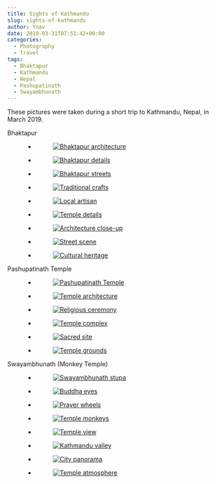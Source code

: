 ```yaml
---
title: Sights of Kathmandu
slug: sights-of-kathmandu
author: Yoav
date: 2019-03-31T07:51:42+00:00
categories:
  - Photography
  - Travel
tags:
  - Bhaktapur
  - Kathmandu
  - Nepal
  - Pashupatinath
  - Swayambhunath
---
```


These pictures were taken during a short trip to Kathmandu, Nepal, in March 2019.

<div class="wp-block-cover has-background-dim-20 has-background-dim alignfull is-layout-flow wp-block-cover-is-layout-flow" style="background-image:url('images/img_1724.jpg');">
  <p class="wp-block-cover-text">
    Bhaktapur
  </p>
</div>

<figure class="wp-block-gallery columns-3 is-cropped">
  <ul class="blocks-gallery-grid">
    <li class="blocks-gallery-item">
      <figure><a href="images/img_1748.jpg"><img src="images/img_1748.jpg" alt="Bhaktapur architecture" /></a></figure>
    </li>
    <li class="blocks-gallery-item">
      <figure><a href="images/img_1754.jpg"><img src="images/img_1754.jpg" alt="Bhaktapur details" /></a></figure>
    </li>
    <li class="blocks-gallery-item">
      <figure><a href="images/img_1749.jpg"><img src="images/img_1749.jpg" alt="Bhaktapur streets" /></a></figure>
    </li>
    <li class="blocks-gallery-item">
      <figure><a href="images/img_1734.jpg"><img src="images/img_1734.jpg" alt="Traditional crafts" /></a></figure>
    </li>
    <li class="blocks-gallery-item">
      <figure><a href="images/img_1744.jpg"><img src="images/img_1744.jpg" alt="Local artisan" /></a></figure>
    </li>
    <li class="blocks-gallery-item">
      <figure><a href="images/img_1739.jpg"><img src="images/img_1739.jpg" alt="Temple details" /></a></figure>
    </li>
    <li class="blocks-gallery-item">
      <figure><a href="images/img_1732.jpg"><img src="images/img_1732.jpg" alt="Architecture close-up" /></a></figure>
    </li>
    <li class="blocks-gallery-item">
      <figure><a href="images/img_1728.jpg"><img src="images/img_1728.jpg" alt="Street scene" /></a></figure>
    </li>
    <li class="blocks-gallery-item">
      <figure><a href="images/img_1708.jpg"><img src="images/img_1708.jpg" alt="Cultural heritage" /></a></figure>
    </li>
  </ul>
</figure>

<div class="wp-block-cover has-background-dim alignfull is-layout-flow wp-block-cover-is-layout-flow" style="background-image:url('images/img_1795-pano.jpg');">
  <p class="wp-block-cover-text">
    Pashupatinath Temple
  </p>
</div>

<figure class="wp-block-gallery columns-3 is-cropped">
  <ul class="blocks-gallery-grid">
    <li class="blocks-gallery-item">
      <figure><a href="images/img_1767.jpg"><img src="images/img_1767.jpg" alt="Pashupatinath Temple" /></a></figure>
    </li>
    <li class="blocks-gallery-item">
      <figure><a href="images/img_1771.jpg"><img src="images/img_1771.jpg" alt="Temple architecture" /></a></figure>
    </li>
    <li class="blocks-gallery-item">
      <figure><a href="images/img_1773.jpg"><img src="images/img_1773.jpg" alt="Religious ceremony" /></a></figure>
    </li>
    <li class="blocks-gallery-item">
      <figure><a href="images/img_1778.jpg"><img src="images/img_1778.jpg" alt="Temple complex" /></a></figure>
    </li>
    <li class="blocks-gallery-item">
      <figure><a href="images/img_1789.jpg"><img src="images/img_1789.jpg" alt="Sacred site" /></a></figure>
    </li>
    <li class="blocks-gallery-item">
      <figure><a href="images/img_1791.jpg"><img src="images/img_1791.jpg" alt="Temple grounds" /></a></figure>
    </li>
  </ul>
</figure>

<div class="wp-block-cover has-background-dim alignfull is-layout-flow wp-block-cover-is-layout-flow" style="background-image:url('images/img_1795-pano-1.jpg');">
  <p class="wp-block-cover-text">
    Swayambhunath (Monkey Temple)
  </p>
</div>

<figure class="wp-block-gallery columns-4 is-cropped">
  <ul class="blocks-gallery-grid">
    <li class="blocks-gallery-item">
      <figure><a href="images/img_1831.jpg"><img src="images/img_1831.jpg" alt="Swayambhunath stupa" /></a></figure>
    </li>
    <li class="blocks-gallery-item">
      <figure><a href="images/img_1840.jpg"><img src="images/img_1840.jpg" alt="Buddha eyes" /></a></figure>
    </li>
    <li class="blocks-gallery-item">
      <figure><a href="images/img_1852.jpg"><img src="images/img_1852.jpg" alt="Prayer wheels" /></a></figure>
    </li>
    <li class="blocks-gallery-item">
      <figure><a href="images/img_1854-1.jpg"><img src="images/img_1854-1.jpg" alt="Temple monkeys" /></a></figure>
    </li>
    <li class="blocks-gallery-item">
      <figure><a href="images/img_1856-1.jpg"><img src="images/img_1856-1.jpg" alt="Temple view" /></a></figure>
    </li>
    <li class="blocks-gallery-item">
      <figure><a href="images/img_1857.jpg"><img src="images/img_1857.jpg" alt="Kathmandu valley" /></a></figure>
    </li>
    <li class="blocks-gallery-item">
      <figure><a href="images/img_1860.jpg"><img src="images/img_1860.jpg" alt="City panorama" /></a></figure>
    </li>
    <li class="blocks-gallery-item">
      <figure><a href="images/img_1872.jpg"><img src="images/img_1872.jpg" alt="Temple atmosphere" /></a></figure>
    </li>
  </ul>
</figure>